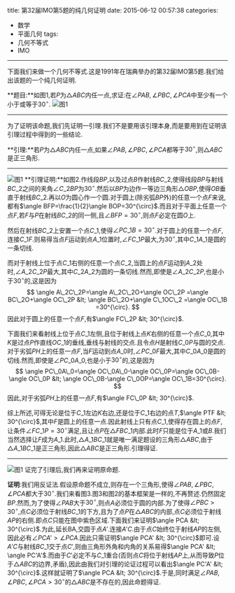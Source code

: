 title: 第32届IMO第5题的纯几何证明
date: 2015-06-12 00:57:38
categories:
- 数学
- 平面几何
tags:
- 几何不等式
- IMO

---
下面我们来做一个几何不等式.这是1991年在瑞典举办的第32届IMO第5题.我们给出该题的一个纯几何证明.

**题目:**如图1,若$P$为$\triangle ABC$内任一点,求证:在$\angle PAB,\angle PBC,\angle PCA$中至少有一个小于或等于$30^{\circ}$.
![图1](/img/第32届IMO第5题的纯几何证明-1.png)

--------
为了证明该命题,我们先证明一引理.我们不是要用该引理本身,而是要用到在证明该引理过程中得到的一些结论.

**引理:**若$P$为$\triangle ABC$内任一点,如果$\angle PAB,\angle PBC,\angle PCA$都等于$30^{\circ}$,则$\triangle ABC$是正三角形.

------
![图1](/img/第32届IMO第5题的纯几何证明-2.png)
**引理证明:**如图2.作线段$BP$,以及过点$B$作射线$BC\_2$,使得线段$BP$与射线$BC\_2$之间的夹角$\angle C\_2BP$为$30^{\circ}$.然后以$BP$为边作一等边三角形$\triangle OBP$,使得$OB$垂直于射线$BC\_2$.再以$O$为圆心作一个圆.对于圆上(除劣弧$BP$外)的任意一个点$F$来说,都有$\angle BFP=\frac{1}{2}\angle BOP=30^{\circ}$.而且对于平面上任意一个点$F$,若$F$与$P$在射线$BC\_2$的同一侧,且$\angle BFP=30^{\circ}$,则点$F$必定在圆$O$上.

然后在射线$BC\_2$上安置一个点$C\_1$,使得$\angle PC\_1B=30^{\circ}$.对于圆上的任意一个点$F$,连接$C\_1F$.则易得当点$F$运动到点$A\_1$位置时,$\angle FC\_1P$最大,为$30^{\circ}$,其中$C\_1A\_1$是圆的一条切线.

而对于射线上位于点$C\_1$右侧的任意一个点$C\_2$,当圆上的点$F$运动到$A\_2$处时,$\angle A\_2C\_2P$最大,其中$C\_2A\_2$为圆的一条切线.然而,即使是$\angle A\_2C\_2P$,也是小于$30^{\circ}$的,这是因为
$$
\angle A\_2C\_2P=\angle A\_2C\_2O+\angle OC\_2P
           =\angle BC\_2O+\angle OC\_2P
           &lt; \angle BC\_2O+\angle C\_1OC\_2
           =\angle OC\_1B
           =30^{\circ}.
$$
因此对于圆上的任意一个点$F$,有$\angle FC\_2P &lt; 30^{\circ}$.

下面我们来看射线上位于点$C\_1$左侧,且位于射线上点$K$右侧的任意一个点$C\_0$,其中$K$是过点$P$作直线$OC\_1$的垂线,垂线与射线的交点.且令点$H$是射线$C\_0P$与圆的交点.对于劣弧$PH$上的任意一点$F$,当$F$运动到点$A\_0$时,$\angle PC\_0F$最大,其中$C\_0A\_0$是圆的切线.然而,即使是$\angle PC\_0A\_0$,也是小于$30^{\circ}$的,这是因为
$$
\angle PC\_0A\_0=\angle OC\_0A\_0-\angle OC\_0P=\angle OC\_0B-\angle
OC\_0P &lt; \angle OC\_0B-\angle C\_0OP=\angle OC\_1B=30^{\circ}.
$$
因此,对于劣弧$PH$上的任意一点$F$,有$\angle FC\_0P &lt; 30^{\circ}$.

综上所述,可得无论是位于$C\_1$左边$K$右边,还是位于$C\_1$右边的点$T$,$\angle PTF &lt; 30^{\circ}$,其中$F$是圆上的任意一点.因此射线上只有点$C\_1$,使得存在圆上的点$F$,让条件$\angle FC\_1P=30^{\circ}$满足,且让点$P$在$\triangle FBC\_1$内部.此时$F$只能是位于$A\_1$或$B$.我们当然选择让$F$成为$A\_1$.此时,$\triangle A\_1BC\_1$就是唯一满足题设的三角形$\triangle ABC$,由于$\triangle A\_1BC\_1$是正三角形,因此$\triangle ABC$是正三角形.引理得证.

-------
![图1](/img/第32届IMO第5题的纯几何证明-3.png)
证完了引理后,我们再来证明原命题.

**证明**:我们用反证法.假设原命题不成立,则存在一个三角形,使得$\angle PAB,\angle PBC,\angle PCA$都大于$30^{\circ}$.我们来看图3.图3和图2的基本框架是一样的,不再赘述.仍然固定$BP$.然而,为了使得$\angle PAB$大于$30^{\circ}$,则点$A$必须位于圆的内部.为了使得$\angle PBC>30^{\circ}$,点$C$必须位于射线$BC\_1$的下方,且为了点$P$在$\triangle ABC$的内部,点$C$必须位于射线$AP$的右侧.即点$C$只能在图中紫色区域.下面我们来证明$\angle PCA &lt; 30^{\circ}$.为此,延长BA,交圆于点$A'$.连接$A'C$.由于点$C$始终位于射线$AP$的左侧,因此必有$\angle PCA'>\angle PCA$.因此只需证明$\angle PCA' &lt; 30^{\circ}$即可.设$A'C$与射线$BC\_1$交于点$C'$,则由三角形外角和内角的关系易得$\angle PCA' &lt; \angle PC'A'$.而由于$C'$必定不与$C\_1$重合(否则点$C$将位于射线$AP$上,从而导致$P$位于$\triangle ABC$的边界,矛盾),因此由我们对引理的论证过程可以看出$\angle PC'A' &lt; 30^{\circ}$.这样就证明了$\angle PCA &lt; 30^{\circ}$.于是,同时满足$\angle PAB,\angle PBC,\angle PCA>30^{\circ}$的$\triangle ABC$是不存在的,因此命题得证.
